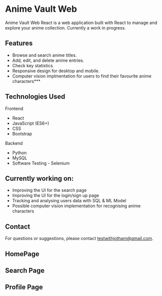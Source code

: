 # Anime Vault Web

Anime Vault Web React is a web application built with React to manage and explore your anime collection. Currently a work in progress.

## Features

- Browse and search anime titles.
- Add, edit, and delete anime entries.
- Check key statistics
- Responsive design for desktop and mobile.
- Computer vision implmentation for users to find their favourite anime characters\*\*\*

## Technologies Used

Frontend

- React
- JavaScript (ES6+)
- CSS
- Bootstrap

Backend

- Python
- MySQL
- Software Testing - Selenium

## Currently working on:

- Improving the UI for the search page
- Improving the UI for the login/sign up page
- Tracking and analysing users data with SQL & ML Model
- Possible computer vision implementation for recognising anime characters

## Contact

For questions or suggestions, please contact testwithjotham@gmail.com.

## HomePage

## Search Page

## Profile Page
